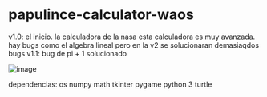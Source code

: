 # papulince-calculator-waos
v1.0: el inicio. la calculadora de la nasa
esta calculadora es muy avanzada. hay bugs como el algebra lineal pero en la v2 se solucionaran demasiaqdos bugs
v1.1: bug de pi + 1 solucionado

![image](https://github.com/wazadev/papulince-calculator-waos/assets/147938644/6078dffd-cdec-4f3d-81a8-7ae90b449dbf)

dependencias:
 os
 numpy 
 math
 tkinter
 pygame
python 3
 turtle
